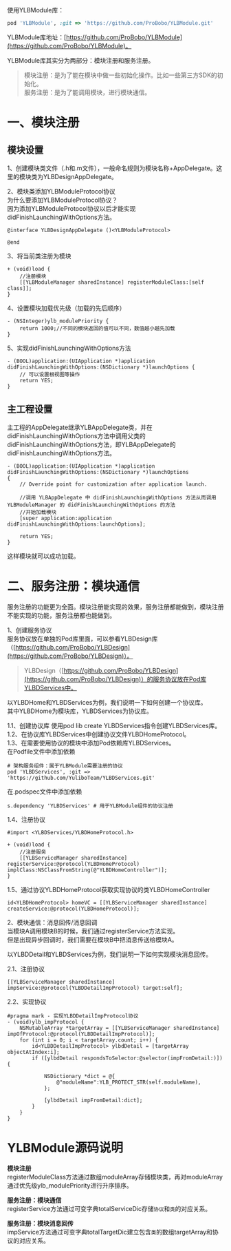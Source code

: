 使用YLBModule库：
```ruby
pod 'YLBModule', :git => 'https://github.com/ProBobo/YLBModule.git'
```

YLBModule库地址：[https://github.com/ProBobo/YLBModule](https://github.com/ProBobo/YLBModule)。  

YLBModule库其实分为两部分：模块注册和服务注册。

>模块注册：是为了能在模块中做一些初始化操作。比如一些第三方SDK的初始化。  
服务注册：是为了能调用模块，进行模块通信。

# 一、模块注册

## 模块设置
1、创建模块类文件（.h和.m文件），一般命名规则为模块名称+AppDelegate。这里的模块类为YLBDesignAppDelegate。  

2、模块类添加YLBModuleProtocol协议  
为什么要添加YLBModuleProtocol协议？  
因为添加YLBModuleProtocol协议以后才能实现didFinishLaunchingWithOptions方法。
```
@interface YLBDesignAppDelegate ()<YLBModuleProtocol>

@end
```
3、将当前类注册为模块
```
+ (void)load {
    //注册模块
    [[YLBModuleManager sharedInstance] registerModuleClass:[self class]];
}
```
4、设置模块加载优先级（加载的先后顺序）
```
- (NSInteger)ylb_modulePriority {
    return 1000;//不同的模块返回的值可以不同，数值越小越先加载
}
```
5、实现didFinishLaunchingWithOptions方法
```
- (BOOL)application:(UIApplication *)application didFinishLaunchingWithOptions:(NSDictionary *)launchOptions {
    // 可以设置根视图等操作
    return YES;
}
```

## 主工程设置

主工程的AppDelegate继承YLBAppDelegate类，并在didFinishLaunchingWithOptions方法中调用父类的didFinishLaunchingWithOptions方法，即YLBAppDelegate的didFinishLaunchingWithOptions方法。
```
- (BOOL)application:(UIApplication *)application didFinishLaunchingWithOptions:(NSDictionary *)launchOptions
{
    // Override point for customization after application launch.
    
    //调用 YLBAppDelegate 中 didFinishLaunchingWithOptions 方法从而调用 YLBModuleManager 的 didFinishLaunchingWithOptions 的方法
    //开始加载模块
    [super application:application didFinishLaunchingWithOptions:launchOptions];
    
    return YES;
}
```
这样模块就可以成功加载。

# 二、服务注册：模块通信

服务注册的功能更为全面。模块注册能实现的效果，服务注册都能做到，模块注册不能实现的功能，服务注册都也能做到。

1、创建服务协议  
服务协议放在单独的Pod库里面，可以参看YLBDesign库（[https://github.com/ProBobo/YLBDesign](https://github.com/ProBobo/YLBDesign)）。
>YLBDesign（[https://github.com/ProBobo/YLBDesign](https://github.com/ProBobo/YLBDesign)）的服务协议放在Pod库YLBDServices中。

以YLBDHome和YLBDServices为例，我们说明一下如何创建一个协议库。  
其中YLBDHome为模块库，YLBDServices为协议库。

1.1、创建协议库
使用pod lib create YLBDServices指令创建YLBDServices库。  
1.2、在协议库YLBDServices中创建协议文件YLBDHomeProtocol。  
1.3、在需要使用协议的模块中添加Pod依赖库YLBDServices。  
在Podfile文件中添加依赖
```
# 架构服务组件：属于YLBModule需要注册的协议
pod 'YLBDServices', :git => 'https://github.com/YuliboTeam/YLBDServices.git'
```
在.podspec文件中添加依赖
```
s.dependency 'YLBDServices' # 用于YLBModule组件的协议注册
```

1.4、注册协议
```
#import <YLBDServices/YLBDHomeProtocol.h>
```
```
+ (void)load {
    //注册服务
    [[YLBServiceManager sharedInstance] registerService:@protocol(YLBDHomeProtocol) implClass:NSClassFromString(@"YLBDHomeController")];
}
```
1.5、通过协议YLBDHomeProtocol获取实现协议的类YLBDHomeController
```
id<YLBDHomeProtocol> homeVC = [[YLBServiceManager sharedInstance] createService:@protocol(YLBDHomeProtocol)];
```

2、模块通信：消息回传/消息回调  
当模块A调用模块B的时候，我们通过registerService方法实现。  
但是出现异步回调时，我们需要在模块B中把消息传送给模块A。

以YLBDDetail和YLBDServices为例，我们说明一下如何实现模块消息回传。

2.1、注册协议
```
[[YLBServiceManager sharedInstance] impService:@protocol(YLBDDetailImpProtocol) target:self];
```
2.2、实现协议
```
#pragma mark - 实现YLBDDetailImpProtocol协议
- (void)ylb_impProtocol {
    NSMutableArray *targetArray = [[YLBServiceManager sharedInstance] impOfProtocol:@protocol(YLBDDetailImpProtocol)];
    for (int i = 0; i < targetArray.count; i++) {
        id<YLBDDetailImpProtocol> ylbdDetail = [targetArray objectAtIndex:i];
        if ([ylbdDetail respondsToSelector:@selector(impFromDetail:)]) {
            
            NSDictionary *dict = @{
                @"moduleName":YLB_PROTECT_STR(self.moduleName),
            };
            
            [ylbdDetail impFromDetail:dict];
        }
    }
}
```

# YLBModule源码说明

**模块注册**  
registerModuleClass方法通过数组moduleArray存储模块类，再对moduleArray通过优先级ylb_modulePriority进行升序排序。

**服务注册：模块通信**  
registerService方法通过可变字典totalServiceDic存储`协议`和`类`的对应关系。  

**服务注册：模块消息回传**  
impService方法通过可变字典totalTargetDic建立包含`类`的数组targetArray和协议的对应关系。
